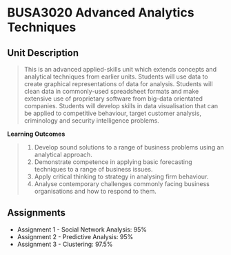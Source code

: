 # BUSA3020 Advanced Analytics Techniques

## Unit Description

> This is an advanced applied-skills unit which extends concepts and analytical techniques from
> earlier units. Students will use data to create graphical representations of data for analysis.
> Students will clean data in commonly-used spreadsheet formats and make extensive use of
> proprietary software from big-data orientated companies. Students will develop skills in data
> visualisation that can be applied to competitive behaviour, target customer analysis,
> criminology and security intelligence problems.

**Learning Outcomes**
> 1. Develop sound solutions to a range of business problems using an analytical approach.
> 2. Demonstrate competence in applying basic forecasting techniques to a range of business issues.
> 3. Apply critical thinking to strategy in analysing firm behaviour.
> 4. Analyse contemporary challenges commonly facing business organisations and how to respond to them.

## Assignments

- Assignment 1 - Social Network Analysis: 95%
- Assignment 2 - Predictive Analysis: 95%
- Assignment 3 - Clustering: 97.5%
